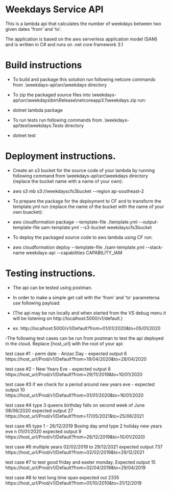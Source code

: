 
# Weekdays Service API

This is a lambda api that calculates the number of weekdays between two given dates 'from' and 'to'.

The application is based on the aws serverless application model (SAM) and is written in C# and runs on .net core framework 3.1


# Build instructions
- To build and package this solution run following netcore commands from .\weekdays-api\src\weekdays directory

- To zip the packaged source files into \weekdays-api\src\weekdays\bin\Release\netcoreapp3.1\weekdays.zip run:
- dotnet lambda package 

- To run tests run following commands from .\weekdays-api\test\weekdays.Tests directory
- dotnet test


# Deployment instructions. 

  - Create an s3 bucket for the source code of your lambda by running following command from \weekdays-api\src\weekdays directory (replace the bucket name with a name of your own): 
  - aws s3 mb s3://weekdayscfs3bucket --region ap-southeast-2

  - To prepare the package for the deployment to CF and to transform the template.yml run (replace the name of the bucket with the name of your own buacket):
  - aws cloudformation package --template-file ./template.yml --output-template-file sam-template.yml --s3-bucket weekdayscfs3bucket

  - To deploy the packaged source code to aws lambda using CF run:
  - aws cloudformation deploy --template-file ./sam-template.yml --stack-name weekdays-api --capabilities CAPABILITY_IAM

  
# Testing instructions. 
 - The api can be tested using postman.
 - In order to make a simple get call with the 'from' and 'to' parametersa use following payload:
 - (The api may be run locally and when started from the VS debug menu it will be listening on http://localhost:5000/v1/default.) 

 - ex. http://localhost:5000/v1/Default?from=01/01/2020&to=05/01/2020


 
 -The following test cases can be run from postman to test the api deployed in the cloud. Replace [host_url] with the root of your api:
 
   test case #1 - perm date - Anzac Day - expected output 6
   https://host_url/Prod/v1/Default?from=19/04/2020&to=28/04/2020</br>

   test case #2 - New Years Eve - expected output 8
   https://host_url/Prod/v1/Default?from=29/11/2019&to=10/01/2020</br>

   test case #3 if we check for a period around new years eve - expected output 10</br>
   https://host_url/Prod/v1/Default?from=01/01/2020&to=16/01/2020

   test case #4 type 3 queens birthday falls on second week of June 08/06/2020 expected output 27</br>
   https://host_url/Prod/v1/Default?from=17/05/2021&to=25/06/2021

   test case #5 type 1 - 26/12/2019 Boxing day amd type 2 holiday new years eve n 01/01/2020 expected output 9</br>
   https://host_url/Prod/v1/Default?from=26/12/2019&to=10/01/2020)

   test case #6 multiple years 02/02/2019 to 29/12/2021 expected output 737</br>
   https://host_url/Prod/v1/Default?from=02/02/2019&to=29/12/2021

   test case #7 to test good friday and easter monday. Expected output 15</br>
   https://host_url/Prod/v1/Default?from=02/04/2019&to=29/04/2019

   test case #8 to test long time span expected out 2335</br>
   https://host_url/Prod/v1/Default?from=01/10/2010&to=31/12/2019
